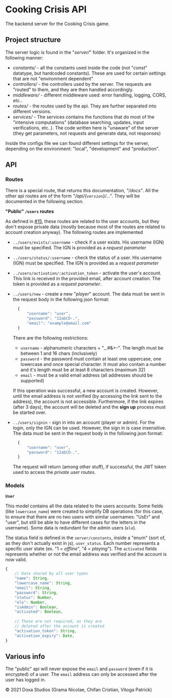 # Cooking Crisis API

The backend server for the Cooking Crisis game.

## Project structure

The server logic is found in the "_server/_" folder. It's organized in the following manner:

- _constants/_ - all the constants used inside the code (not "_const_" datatype, but hardcoded constants). These are used for certain settings that are not "environment dependent"
- _controllers/_ - the controllers used by the server. The requests are "routed" to them, and they are then handled accordingly.
- _middleware/_ - different middleware used: error handling, logging, CORS, etc..
- _routes/_ - the routes used by the api. They are further separated into different versions.
- _services/_ -  The services contains the functions that do most of the "intensive computations" (database searching, updates, input verifications, etc..). The code written here is "unaware" of the server (they get parameters, not requests and generate data, not responses)

Inside the configs file we can found different settings for the server, depending on the environment: "local", "development" and "production".

## API

### Routes

There is a special route, that returns this documentation, _"/docs"_. All the other api routes are of the form _"/api/{`version`}/..."_. They will be documented in the following section.

**"Public" `/users` routes**

As defined in [#15](https://github.com/gramanicu/cooking-crisis-api/issues/15), these routes are related to the user accounts, but they don't expose private data (mostly because most of the routes are related to account creation anyway). The following routes are implemented

- `../users/exists/:username` - check if a user exists. His username (IGN) must be specified. The IGN is provided as a _request parameter_
- `../users/status/:username` - check the status of a user. His username (IGN) must be specified. The IGN is provided as a _request parameter_
- `../users/activation/:activation_token` - activate the user's account. This link is received in the provided email, after account creation. The token is provided as a _request parameter_.
- `../users/new` - create a new "_player_" account. The data must be sent in the request body in the following json format:

  ```js
    {
        "username": "user",
        "password": "12abCD-.",
        "email": "example@email.com"
    }
  ```

  There are the following restrictions:
  - `username` - alphanumeric characters + "_.#&+-". The length must be between 1 and 16 chars (inclusively)
  - `password` - the password must contain at least one uppercase, one lowercase and once special character. It must also contain a number and it's length must be at least 8 characters (maximum 32)
  - `email` - must be a valid email address (all addresses should be supported)
  
  If this operation was successful, a new account is created. However, until the email address is not verified (by accessing the link sent to the address), the account is not accessible. Furthermore, if the link expires (after 3 days), the account will be deleted and the **sign up** process must be started over.

- `../users/signin` - sign in into an account (player or admin). For the login, only the IGN can be used. However, the sign in is case insensitive. The data must be sent in the request body in the following json format:

  ```js
    {
        "username": "user",
        "password": "12abCD-.",
    }
  ```

  The request will return (among other stuff), if successful, the JWT token used to access the _private user routes_.

### Models

**`User`**

This model contains all the data related to the users accounts. Some fields (like `lowercase_name`) were created to simplify DB operations (for this case, to ensure that there are no two users with similar usernames: "UsEr" and "user", but still be able to have different cases for the letters in the username). Some data is redundant for the admin users (`elo`).

The status field is defined in the `server/constants`, inside a "enum" (sort of, as they don't actually exist in js), `user_status`. Each number represents a specific user state (ex. "1 = _offline_", "4 = _playing_"). The `activated` fields represents whether or not the email address was verified and the account is now valid.

```js
{
    // Data shared by all user types
    "name": String,
    "lowercase_name": String,
    "email": String,
    "password": String,
    "status": Number,
    "elo": Number,
    "isAdmin": Boolean,
    "activated": Boolean,
    
    // These are not required, as they are 
    // deleted after the account is created
    "activation_token": String,
    "activation_expiry": Date,
}
```

<!-- This heading can be renamed / documentation in it relocated/reorganized -->
## Various info

The "public" api will never expose the `email` and `password` (even if it is encrypted) of a user. The `email` address can only be accessed after the user has logged in.

© 2021 Doxa Studios (Grama Nicolae, Chifan Cristian, Vitoga Patrick)

